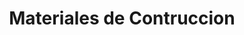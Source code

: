---
title: "Materiales de Contruccion"
url: /corrientes/materiales-de-contruccion/
shop: Eisenwaren
---